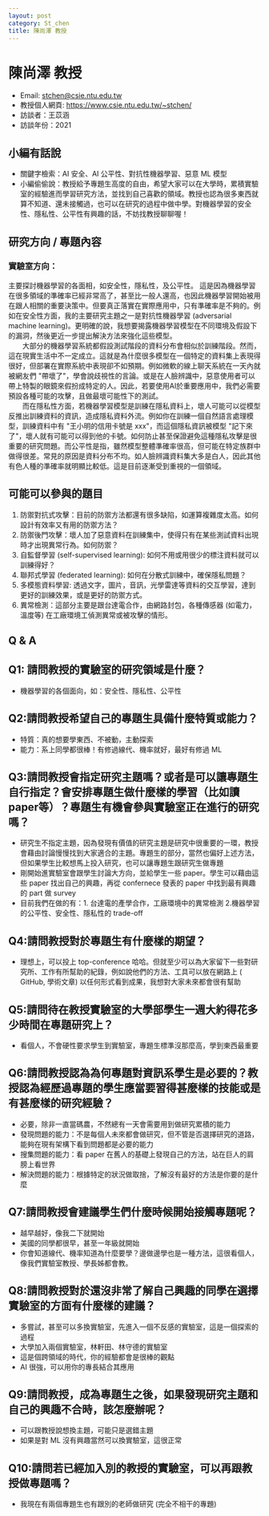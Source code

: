 ```yaml
---
layout: post
category: St_chen
title: 陳尚澤 教授
---
```


#   陳尚澤 教授

- Email: stchen@csie.ntu.edu.tw
- 教授個人網頁: <https://www.csie.ntu.edu.tw/~stchen/>
- 訪談者：王苡涵
- 訪談年份：2021

## 小編有話說

- 關鍵字檢索：AI 安全、AI 公平性、對抗性機器學習、惡意 ML 模型
- 小編偷偷說：教授給予專題生高度的自由，希望大家可以在大學時，累積實驗室的經驗進而學習研究方法，並找到自己喜歡的領域。教授也認為很多東西就算不知道、還未接觸過，也可以在研究的過程中做中學。對機器學習的安全性、隱私性、公平性有興趣的話，不妨找教授聊聊喔！


## 研究方向 / 專題內容

### 實驗室方向：
主要探討機器學習的各面相，如安全性，隱私性，及公平性。
這是因為機器學習在很多領域的準確率已經非常高了，甚至比一般人還高，也因此機器學習開始被用在跟人相關的重要決策中。但要真正落實在實際應用中，只有準確率是不夠的。例如在安全性方面，我的主要研究主題之一是對抗性機器學習 (adversarial machine learning)。更明確的說，我想要揭露機器學習模型在不同環境及假設下的漏洞，然後更近一步提出解決方法來強化這些模型。<br>&emsp;&emsp;大部分的機器學習系統都假設測試階段的資料分布會相似於訓練階段。然而，這在現實生活中不一定成立。這就是為什麼很多模型在一個特定的資料集上表現得很好，但部署在實際系統中表現卻不如預期。例如微軟的線上聊天系統在一天內就被網友們 "帶壞了"，學會說歧視性的言論。或是在人臉辨識中，惡意使用者可以帶上特製的眼鏡來假扮成特定的人。因此，若要使用AI於重要應用中，我們必需要預設各種可能的攻擊，且做最壞可能性下的測試。<br>&emsp;&emsp;而在隱私性方面，若機器學習模型是訓練在隱私資料上，壞人可能可以從模型反推出訓練資料的資訊，造成隱私資料外流。例如你在訓練一個自然語言處理模型，訓練資料中有 "王小明的信用卡號是 xxx"，而這個隱私資訊被模型 "記下來了"，壞人就有可能可以得到他的卡號。如何防止甚至保證避免這種隱私攻擊是很重要的研究問題。而公平性是指，雖然模型整體準確率很高，但可能在特定族群中做得很差。常見的原因是資料分布不均。如人臉辨識資料集大多是白人，因此其他有色人種的準確率就明顯比較低。這是目前逐漸受到重視的一個領域。

## 可能可以參與的題目
1. 防禦對抗式攻擊：目前的防禦方法都還有很多缺陷，如運算複雜度太高。如何設計有效率又有用的防禦方法？
2. 防禦後門攻擊：壞人加了惡意資料在訓練集中，使得只有在某些測試資料出現時才出現異常行為。如何防禦？
3. 自監督學習 (self-supervised learning): 如何不用或用很少的標注資料就可以訓練得好？
4. 聯邦式學習 (federated learning):  如何在分散式訓練中，確保隱私問題？
5. 多模態資料學習: 透過文字，圖片，音訊，光學雷達等資料的交互學習，達到更好的訓練效果，或是更好的防禦方式。
6. 異常檢測：這部分主要是跟台達電合作，由網路封包，各種傳感器 (如電力，溫度等) 在工廠環境工偵測異常或被攻擊的情形。


## Q & A

## Q1: 請問教授的實驗室的研究領域是什麼？

- 機器學習的各個面向，如：安全性、隱私性、公平性

## Q2:請問教授希望自己的專題生具備什麼特質或能力？



- 特質：真的想要學東西、不被動，主動探索
- 能力：系上同學都很棒！有修過線代、機率就好，最好有修過 ML

## Q3:請問教授會指定研究主題嗎？或者是可以讓專題生自行指定？會安排專題生做什麼樣的學習（比如讀paper等）？專題生有機會參與實驗室正在進行的研究嗎？

* 研究生不指定主題，因為發現有價值的研究主題是研究中很重要的一環，教授會藉由討論慢慢找到大家適合的主題。專題生的部分，當然也偏好上述方法，但如果學生比較想馬上投入研究，也可以讓專題生跟研究生做專題
* 剛開始進實驗室會跟學生討論大方向，並給學生一些 paper。學生可以藉由這些 paper 找出自己的興趣，再從 confernece 發表的 paper 中找到最有興趣的 part 做 survey
* 目前我們在做的有：1. 台達電的產學合作，工廠環境中的異常檢測 2.機器學習的公平性、安全性、隱私性的 trade-off

## Q4:請問教授對於專題生有什麼樣的期望？


- 理想上，可以投上 top-conference 哈哈。但就至少可以為大家留下一些對研究所、工作有所幫助的紀錄，例如說他們的方法、工具可以放在網路上 ( GitHub, 學術文章) 以任何形式看到成果，我想對大家未來都會很有幫助

## Q5:請問待在教授實驗室的大學部學生一週大約得花多少時間在專題研究上？


- 看個人，不會硬性要求學生到實驗室，專題生標準沒那麼高，學到東西最重要

## Q6:請問教授認為為何專題對資訊系學生是必要的？教授認為經歷過專題的學生應當要習得甚麼樣的技能或是有甚麼樣的研究經驗？


- 必要，除非一直當碼農，不然總有一天會需要用到做研究累積的能力
- 發現問題的能力：不是每個人未來都會做研究，但不管是否選擇研究的道路，能夠在現有架構下看到問題都是必要的能力
- 搜集問題的能力：看 paper 在舊人的基礎上發現自己的方法，站在巨人的肩膀上看世界
- 解決問題的能力：根據特定的狀況做取捨，了解沒有最好的方法是你要的是什麼

## Q7:請問教授會建議學生們什麼時候開始接觸專題呢？


- 越早越好，像我二下就開始
- 美國的同學都很早，甚至一年級就開始
- 你會知道線代、機率知道為什麼要學？邊做邊學也是一種方法，這很看個人，像我們實驗室教授、學長姊都會教。

## Q8:請問教授對於還沒非常了解自己興趣的同學在選擇實驗室的方面有什麼樣的建議？


- 多嘗試，甚至可以多換實驗室，先進入一個不反感的實驗室，這是一個探索的過程
- 大學加入兩個實驗室，林軒田、林守德的實驗室
- 這是個跨領域的時代，你的經驗都會是很棒的觀點
- AI 很強，可以用你的專長結合其應用

## Q9:請問教授，成為專題生之後，如果發現研究主題和自己的興趣不合時，該怎麼辦呢？


- 可以跟教授說想換主題，可能只是選錯主題
- 如果是對 ML 沒有興趣當然可以換實驗室，這很正常

## Q10:請問若已經加入別的教授的實驗室，可以再跟教授做專題嗎？

- 我現在有兩個專題生也有跟別的老師做研究 (完全不相干的專題)

